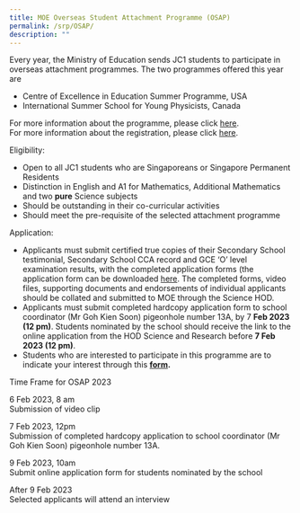 ```yaml
---
title: MOE Overseas Student Attachment Programme (OSAP)
permalink: /srp/OSAP/
description: ""
---
```

Every year, the Ministry of Education sends JC1 students to participate in overseas attachment programmes. The two programmes offered this year are

*   Centre of Excellence in Education Summer Programme, USA
*   International Summer School for Young Physicists, Canada

For more information about the programme, please click [here](/files/OSAP-2023-Info.pdf).  
For more information about the registration, please click [here](/files/OSAP-Annex-A_2023.pdf). 

Eligibility:

*   Open to all JC1 students who are Singaporeans or Singapore Permanent Residents
*   Distinction in English and A1 for Mathematics, Additional Mathematics and two **pure** Science subjects
*   Should be outstanding in their co-curricular activities
*   Should meet the pre-requisite of the selected attachment programme

Application:

*   Applicants must submit certified true copies of their Secondary School testimonial, Secondary School CCA record and GCE ‘O’ level examination results, with the completed application forms (the application form can be downloaded [here](/files/OSAP-Annex-C_2023.pdf). The completed forms, video files, supporting documents and endorsements of individual applicants should be collated and submitted to MOE through the Science HOD.
*   Applicants must submit completed hardcopy application form to school coordinator (Mr Goh Kien Soon) pigeonhole number 13A, by 7 **Feb 2023 (12 pm)**. Students nominated by the school should receive the link to the online application from the HOD Science and Research before **7 Feb 2023 (12 pm)**.
*   Students who are interested to participate in this programme are to indicate your interest through this [**form**](https://form.gov.sg/63d1e8328de09700128fb5cf)**.**

Time Frame for OSAP 2023

6 Feb 2023, 8 am  
Submission of video clip

7 Feb 2023, 12pm  
Submission of completed hardcopy application to school coordinator (Mr Goh Kien Soon) pigeonhole number 13A.

9 Feb 2023, 10am  
Submit online application form for students nominated by the school

After 9 Feb 2023  
Selected applicants will attend an interview